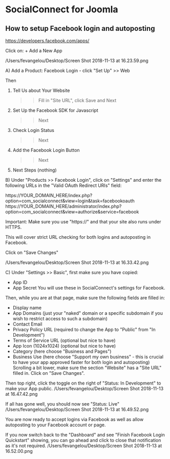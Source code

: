 # SocialConnect for Joomla

## How to setup Facebook login and autoposting

https://developers.facebook.com/apps/

Click on: + Add a New App

/Users/fevangelou/Desktop/Screen Shot 2018-11-13 at 16.23.59.png

A)
Add a Product: Facebook Login - click "Set Up" >> Web

Then

1. Tell Us about Your Website
	>> Fill in "Site URL", click Save and Next
2. Set Up the Facebook SDK for Javascript
	>> Next
3. Check Login Status
	>> Next
4. Add the Facebook Login Button
	>> Next
5. Next Steps
	(nothing)
	
B) Under "Products >> Facebook Login", click on "Settings" and enter the following URLs in the "Valid OAuth Redirect URIs" field:

https://YOUR_DOMAIN_HERE/index.php?option=com_socialconnect&view=login&task=facebookoauth
https://YOUR_DOMAIN_HERE/administrator/index.php?option=com_socialconnect&view=authorize&service=facebook

Important: Make sure you use "https://" and that your site also runs under HTTPS.

This will cover strict URL checking for both logins and autoposting in Facebook.

Click on "Save Changes"
	
/Users/fevangelou/Desktop/Screen Shot 2018-11-13 at 16.33.42.png


C) Under "Settings >> Basic", first make sure you have copied:
- App ID
- App Secret
You will use these in SocialConnect's settings for Facebook.

Then, while you are at that page, make sure the following fields are filled in:
- Display name
- App Domains (just your "naked" domain or a specific subdomain if you wish to restrict access to such a subdomain)
- Contact Email
- Privacy Policy URL (required to change the App to "Public" from "In Development")
- Terms of Service URL (optional but nice to have)
- App Icon (1024x1024) (optional but nice to have)
- Category (here choose "Business and Pages")
- Business Use (here choose "Support my own business" - this is crucial to have your app approved faster for both login and autoposting)
Scrolling a bit lower, make sure the section "Website" has a "Site URL" filled in.
Click on "Save Changes".

Then top right, click the toggle on the right of "Status: In Development" to make your App public.
/Users/fevangelou/Desktop/Screen Shot 2018-11-13 at 16.47.42.png

If all has gone well, you should now see "Status: Live"
/Users/fevangelou/Desktop/Screen Shot 2018-11-13 at 16.49.52.png

You are now ready to accept logins via Facebook as well as allow autoposting to your Facebook account or page.

If you now switch back to the "Dashboard" and see "Finish Facebook Login Quickstart" showing, you can go ahead and click to close that notification as it's not required.
/Users/fevangelou/Desktop/Screen Shot 2018-11-13 at 16.52.00.png
